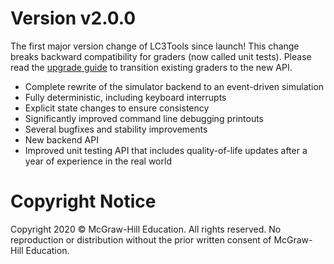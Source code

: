 # Version v2.0.0
The first major version change of LC3Tools since launch!  This change breaks
backward compatibility for graders (now called unit tests).  Please read the
[upgrade guide](UPGRADE1.md) to transition existing graders to the new API.

* Complete rewrite of the simulator backend to an event-driven simulation
* Fully deterministic, including keyboard interrupts
* Explicit state changes to ensure consistency
* Significantly improved command line debugging printouts
* Several bugfixes and stability improvements
* New backend API
* Improved unit testing API that includes quality-of-life updates after a year
  of experience in the real world

# Copyright Notice
Copyright 2020 &copy; McGraw-Hill Education. All rights reserved. No
reproduction or distribution without the prior written consent of McGraw-Hill
Education.
